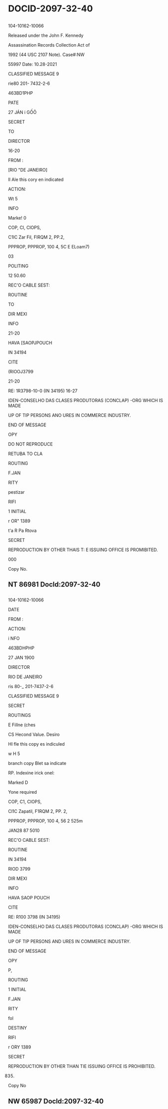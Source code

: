 # DOCID-2097-32-40

##
104-10162-10066

Released under the John F. Kennedy

Assassination Records Collection Act of

1992 (44 USC 2107 Note). Case#:NW

55997 Date: 10.28-2021

CLASSIFIED MESSAGE 9

rie80 201- 7432-2-6

463BD1PHP

PATE

27 JÁN i GỐÕ

SECRET

TO

DIRECTOR

16-20

FROM :

[RIO "DE JANEIRO]

Il Ale this cory en indicated

ACTION:

Wt 5

INFO

Marke! 0

COP, Cl, CIOPS,

C1IC Zar Fil, FIRQM 2, PP.2,

PPPROP, PPPROP, 100 4, 5C E ELoam7)

03

POLITING

12 50.60

REC'O CABLE SEST:

ROUTINE

TO

DIR MEXI

INFO

21-20

HAVA [SAOPJPOUCH

IN 34194

CITE

(RIOOJ3799

21-20

RE: 1R3798-10-0 (IN 34195) 16-27

IDEN-CONSELHO DAS CLASES PRODUTORAS (CONCLAP) -ORG WHICH IS MADE

UP OF TIP PERSONS ANO URES IN COMMERCE INDUSTRY.

END OF MESSAGE

OPY

DO NOT REPRODUCE

RETUBA TO CLA

ROUTING

F.JAN

RITY

pestizar

RIFI

1 INITIAL

r OR" 1389

t'a R Pa Rtova

SECRET

REPRODUCTION BY OTHER THAIS T: E ISSUING OFFICE IS PROMIBITED.

000

Copy No.

NT 86981 Docld:2097-32-40
---

##
104-10162-10066

DATE

FROM :

ACTION:

i NFO

463BDHPHP

27 JAN 1900

DIRECTOR

RIO DE JANEIRO

ris 80-_ 201-7437-2-6

CLASSIFIED MESSAGE 9

SECRET

ROUTINGS

E Fillne (ches

CS Hecond Value. Desiro

HI fle this copy es indiculed

w H 5

branch copy Blet sa indicate

RP. Indexine irick onel:

Marked D

Yone required

COP, C1, CIOPS,

Cl1C Zapatil, F1RQM 2, PP. 2,

PPPROP, PPPROP, 100 4, 56 2 525m

JAN28 87 5010

REC'O CABLE SEST:

ROUTINE

IN 34194

RIOD 3799

DIR MEXI

INFO

HAVA SAOP POUCH

CITE

RE: R100 3798 (IN 34195)

IDEN-CONSELHO DAS CLASES PRODUTORAS (CONCLAP) -ORG WHICH IS MADE

UP OF TIP PERSONS AND URES IN COMMERCE INDUSTRY.

END OF MESSAGE

OPY

P,

ROUTING

1 INITIAL

F.JAN

RITY

fol

DESTINY

RIFI

r ORY 1389

SECRET

REPRODUCTION BY OTHER THAN TIE ISSUING OFFICE IS PROHIBITED.

0835)

Copy No

NW 65987 Docld:2097-32-40
---

